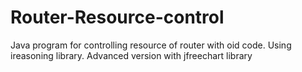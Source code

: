 # Router-Resource-control
Java program for controlling resource of router with oid code. Using ireasoning library. Advanced version with jfreechart library
